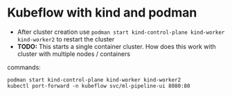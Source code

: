 # Kubeflow with kind and podman
* After cluster creation use `podman start kind-control-plane kind-worker kind-worker2` to restart the cluster
* **TODO:** This starts a single container cluster. How does this work with cluster with multiple nodes / containers

commands:
```
podman start kind-control-plane kind-worker kind-worker2
kubectl port-forward -n kubeflow svc/ml-pipeline-ui 8080:80
```
